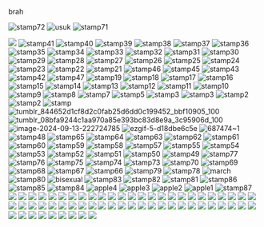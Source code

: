 brah



![stamp72](https://github.com/user-attachments/assets/eec3e0a1-53f5-43b2-8f27-7ef2742e9652)
![usuk](https://github.com/user-attachments/assets/b54e8949-b361-48a1-a85a-f37b9c772b71)
![stamp71](https://github.com/user-attachments/assets/2caec883-7e44-434d-a3e8-a2b790d26767)


![](https://files.catbox.moe/11kfo6.png)
![stamp41](https://github.com/user-attachments/assets/f5d3cff7-cf1a-4acf-93c1-b69dcbe0ff83)
![stamp40](https://github.com/user-attachments/assets/c4ea9b9d-56f6-425c-a2a1-6348be4a0870)
![stamp39](https://files.catbox.moe/66ftxc.gif)
![stamp38](https://github.com/user-attachments/assets/d317a573-59c9-43f0-84a1-c1f02d41f8fb)
![stamp37](https://github.com/user-attachments/assets/9ded5174-13bf-4ff5-b9fa-7a97f033b2cc)
![stamp36](https://github.com/user-attachments/assets/6ea2635c-7e95-40c5-b5fd-1a52f5b27695)
![stamp35](https://github.com/user-attachments/assets/b0bbd0ce-490e-4ca6-87b5-0668bedb90a8)
![stamp34](https://github.com/user-attachments/assets/626461ad-6014-453e-bf48-d43e4f2b3ef9)
![stamp33](https://github.com/user-attachments/assets/7d5ad532-9d53-436d-b40b-94dc9535ac1f)
![stamp32](https://github.com/user-attachments/assets/9df8a719-9ca4-4a1b-b175-31f81e128932)
![stamp31](https://github.com/user-attachments/assets/6a1afb14-eb49-4cbc-bc5c-fcb1e8e2a2a9)
![stamp30](https://github.com/user-attachments/assets/d72c8f7c-dfde-44c1-bfa9-53faf7d960b7)
![stamp29](https://github.com/user-attachments/assets/63389aa1-621e-4cf5-9306-7b16ec7cd2a4)
![stamp28](https://github.com/user-attachments/assets/ab5f7928-b776-43e2-a6c4-2290ed17884f)
![stamp27](https://github.com/user-attachments/assets/0892ad52-9d9b-4151-bc65-998ac8c392bb)
![stamp26](https://github.com/user-attachments/assets/be3dd3be-1cf2-4943-b95a-d94c84d8197d)
![stamp25](https://github.com/user-attachments/assets/c71be83c-d80e-42c1-b729-99602376a849)
![stamp24](https://github.com/user-attachments/assets/0b981b83-9e84-486a-b204-9a45478bb7d5)
![stamp23](https://github.com/user-attachments/assets/0b93a9b1-337d-4b2a-b877-c57cad45efc7)
![stamp22](https://github.com/user-attachments/assets/676e0043-284e-45a5-a443-3f461df80d9a)
![stamp21](https://github.com/user-attachments/assets/ed3f5142-120c-403e-8672-dcb200d4d20e)
![stamp46](https://github.com/user-attachments/assets/248efe41-b856-4bc2-94c3-fcf7ce8b40d1)
![stamp45](https://github.com/user-attachments/assets/4e8c6e71-aa14-4467-86d6-4f9e626ccc61)
![stamp43](https://github.com/user-attachments/assets/f7d13b72-6b84-4f47-8152-0baa322791b4)
![stamp42](https://github.com/user-attachments/assets/a795f1e8-9a7a-4043-a392-cf0748ef5fb6)
![stamp47](https://github.com/user-attachments/assets/4dbf3cdc-674f-47a3-ad7d-e86a51c76147)
![stamp19](https://github.com/user-attachments/assets/574136a7-b39b-43dc-bb16-315029bbf496)
![stamp18](https://github.com/user-attachments/assets/d386c73f-7c07-4ed4-b01e-95bd22fc203e)
![stamp17](https://github.com/user-attachments/assets/5c727f1c-d189-49b1-b470-b2fa8e2e455e)
![stamp16](https://github.com/user-attachments/assets/4e55beb5-80e0-499b-88c9-66c773e00426)
![stamp15](https://github.com/user-attachments/assets/72ad501d-6413-4b01-ae8e-83a5291583c4)
![stamp14](https://github.com/user-attachments/assets/c33df49f-e384-43fd-ba3f-63fd7786cdbd)
![stamp13](https://github.com/user-attachments/assets/ea258fe4-a20d-4e7f-b745-1e1c4177825a)
![stamp12](https://github.com/user-attachments/assets/fd2f5a3a-3428-455f-9619-826366d36920)
![stamp11](https://github.com/user-attachments/assets/eb1158db-32cd-4273-8280-fff10b2b4598)
![stamp10](https://github.com/user-attachments/assets/1f49fc23-8930-4905-bb35-08fde855d038)
![stamp9](https://github.com/user-attachments/assets/d727dc76-f5fb-4e8a-9e93-8174e56e5a8f)
![stamp8](https://github.com/user-attachments/assets/c41f3501-de75-49d7-ba31-fca1d022059e)
![stamp7](https://github.com/user-attachments/assets/b6e0f9b2-e66b-4e54-bbdf-37c9494e7721)
![stamp5](https://github.com/user-attachments/assets/ce3e8541-3b84-404e-ad02-1f5b1d1b9b8d)
![stamp3](https://github.com/user-attachments/assets/b631db96-93a5-4df9-b345-bd1e7de196cb)
![stamp3](https://github.com/user-attachments/assets/da00d705-8558-485c-8dfb-813c6d4df192)
![stamp2](https://github.com/user-attachments/assets/6405d166-c851-44b5-abe8-248c1a71b4fa)
![stamp2](https://github.com/user-attachments/assets/31a61e3f-0b71-4c10-936c-7c73b79ee64c)
![stamp](https://github.com/user-attachments/assets/f3fcd2a0-e1d2-4f99-8305-ae5c06c6cf26)
![tumblr_844652d1cf8d2c0fab25d6dd0c199452_bbf10905_100](https://github.com/user-attachments/assets/38d0fb1e-835a-49fe-8f9a-81bdb3f0005e)
![tumblr_08bfa9244c1aa970a85e393bc83d8e9a_3c95906d_100](https://github.com/user-attachments/assets/e14f6c5c-4541-459b-a464-7f5c2328f778)
![image-2024-09-13-222724785](https://github.com/user-attachments/assets/092a9938-1141-45f1-9372-6126dbea540e)
![ezgif-5-d18dbe6c5e](https://github.com/user-attachments/assets/7419036a-c3c8-4616-9999-4798d1913497)
![687474~1](https://github.com/user-attachments/assets/ff12e854-5771-4cd6-964e-b775c20ade0e)
![stamp48](https://github.com/user-attachments/assets/8db13fd5-3b1b-40fb-80c9-81cf996eb2fc)
![stamp65](https://github.com/user-attachments/assets/b04edc71-edd2-4b8e-930a-599ab4fb6a8c)
![stamp64](https://github.com/user-attachments/assets/b199ccff-378f-46a8-b214-426527734eb1)
![stamp63](https://github.com/user-attachments/assets/20f15404-022b-409f-87a6-a8fae87b0c61)
![stamp62](https://github.com/user-attachments/assets/c606be47-1f04-49b2-9ebe-37e6454c02d9)
![stamp61](https://github.com/user-attachments/assets/a641bd58-a60b-4186-9126-8041e75b456b)
![stamp60](https://github.com/user-attachments/assets/4bbf67e2-67f1-4ee4-aa5f-cdd9ce27d88c)
![stamp59](https://github.com/user-attachments/assets/70e3ecf6-e51e-44a1-ae95-48edcf4c3543)
![stamp58](https://github.com/user-attachments/assets/59e866df-07c5-4da3-b3cf-4199a67072ec)
![stamp57](https://github.com/user-attachments/assets/61fcfc7a-7d8f-4dd2-86b5-3610176c0f11)
![stamp55](https://github.com/user-attachments/assets/8801f8d2-2b2d-42e0-8cf9-bd561a3253b5)
![stamp54](https://github.com/user-attachments/assets/380a2265-1edc-47bb-885b-e9e8069067a7)
![stamp53](https://github.com/user-attachments/assets/c1582a20-e267-4365-b148-4c58a21e29b0)
![stamp52](https://github.com/user-attachments/assets/b2dc4377-598d-429c-aac1-ef6dfafa04fd)
![stamp51](https://github.com/user-attachments/assets/d70cf3c2-26e5-455f-a9f9-48420d4d3d15)
![stamp50](https://github.com/user-attachments/assets/2dc1bb07-6b70-4fa4-ad6e-7c02d5823761)
![stamp49](https://github.com/user-attachments/assets/a5809478-6e3e-45ca-9d73-645af6ae18d9)
![stamp77](https://github.com/user-attachments/assets/afc9ee7f-5483-40f3-b5df-adb0e274c3ac)
![stamp76](https://github.com/user-attachments/assets/8d93a473-55a6-441d-a6b3-e86fa89e0862)
![stamp75](https://github.com/user-attachments/assets/e93a25d8-620b-4043-ac7e-a83d779000a3)
![stamp74](https://github.com/user-attachments/assets/b0c7fa74-a99f-4094-aa08-d47df53b8b20)
![stamp73](https://github.com/user-attachments/assets/241395b2-64a6-4a42-acee-f78793f1b6c1)
![stamp70](https://github.com/user-attachments/assets/2f15c726-ea66-45ff-8a1b-7f0b4814744a)
![stamp69](https://github.com/user-attachments/assets/ea0d863a-ffe4-44fd-8b6c-7d03216da672)
![stamp68](https://github.com/user-attachments/assets/c9172ce7-bb2b-4116-a0d3-7c7021945874)
![stamp67](https://github.com/user-attachments/assets/7f1127f3-9c73-49f5-b662-189d0cbf0bdc)
![stamp66](https://github.com/user-attachments/assets/394e263e-f1d7-4436-86b7-29a36f1ca16b)
![stamp79](https://github.com/user-attachments/assets/5dee46c7-e1e9-4e5d-96ec-6ae5a67b416a)
![stamp78](https://github.com/user-attachments/assets/1998535d-59ea-470d-b4f8-f5fcf0b93b6b)
![march](https://github.com/user-attachments/assets/f66e302f-0913-428a-8cd6-0f4da4dff671)
![stamp80](https://github.com/user-attachments/assets/86afbadd-23b9-432e-bbd4-25d1808ed64f)
![bisexual](https://github.com/user-attachments/assets/9f89f27e-75dc-409b-af9f-98c334318c54)
![stamp83](https://github.com/user-attachments/assets/1f52b1e8-657f-47db-9af7-fb27dff2db89)
![stamp82](https://github.com/user-attachments/assets/83792edc-0ccc-4f99-8429-d2a49e4545e3)
![stamp81](https://github.com/user-attachments/assets/7d317473-4898-4394-9c8d-523710f93d02)
![stamp86](https://github.com/user-attachments/assets/f401bdb1-b50d-4d85-b667-884b50a51b8c)
![stamp85](https://github.com/user-attachments/assets/4f76471a-3b05-4980-8d88-20e17c40ab95)
![stamp84](https://github.com/user-attachments/assets/7d10a3f1-9b1f-4be6-9792-a15a74ad8267)
![apple4](https://github.com/user-attachments/assets/f1ac6124-3f18-43b5-aae0-d8f8f818b1e9)
![apple3](https://github.com/user-attachments/assets/6129928d-b1c3-471b-9bd5-62926a56e8fd)
![apple2](https://github.com/user-attachments/assets/6f97093a-eed5-46f4-9b38-88e38d6ac5cc)
![apple1](https://github.com/user-attachments/assets/2a724430-e5ec-4c35-92b0-5151f02e22fb)
![stamp87](https://github.com/user-attachments/assets/932a166e-6356-4a3e-ae41-708f46a7a44d)
![](https://files.catbox.moe/d6ddn4.png)
![](https://files.catbox.moe/78mr43.gif)
![](https://files.catbox.moe/599jpp.png)
![](https://files.catbox.moe/7naqjq.png)
![](https://files.catbox.moe/p64ax0.png)
![](https://files.catbox.moe/std6v9.png)
![](https://files.catbox.moe/ekjpmx.png)
![](https://files.catbox.moe/swvbcu.gif)
![](https://files.catbox.moe/91f1p6.gif)
![](https://files.catbox.moe/jltg03.png)
![](https://files.catbox.moe/mzxhch.gif)
![](https://files.catbox.moe/kkaouh.png)
![](https://files.catbox.moe/46dgjp.gif)
![](https://files.catbox.moe/k70p75.png)
![](https://files.catbox.moe/826afb.png)
![](https://files.catbox.moe/1erz9c.png)
![](https://files.catbox.moe/k7oxdr.png)
![](https://files.catbox.moe/g9xpun.png)
![](https://files.catbox.moe/4o7q74.png)
![](https://files.catbox.moe/4nbzj4.png)
![](https://files.catbox.moe/5kofqu.png)
![](https://files.catbox.moe/aqgb5w.png)
![](https://files.catbox.moe/qm1rf6.png)
![](https://files.catbox.moe/gxf204.png)
![](https://files.catbox.moe/qv59bj.png)
![](https://files.catbox.moe/f46tsa.png)
![](https://i.postimg.cc/sDckkTkG/stamp105.gif)
![](https://i.postimg.cc/TPyBWfpn/stamp106.png)
![](https://i.postimg.cc/vmpkrkVk/stamp107.png)
![](https://i.postimg.cc/NjCWM5fg/stamp108.gif)
![](https://i.postimg.cc/4dVMBPvd/stamp109.png)
![](https://i.postimg.cc/Fzx6QKBX/stamp110.png)
![](https://i.postimg.cc/ZYP2NfKs/stamp111.png)
![](https://i.postimg.cc/282tcVW4/stamp112.png)
![](https://i.postimg.cc/8P13mh7p/stamp113.png)
![](https://i.postimg.cc/x1Z4Qht8/stamp114.png)
![](https://i.postimg.cc/V6QZrMyc/stamp115.png)
![](https://i.postimg.cc/B6TYx6sP/stamp116.gif)
![](https://i.postimg.cc/d3JWnYtH/stamp117.gif)
![](https://i.postimg.cc/WzS5HHd2/stamp118.jpg)
![](https://i.postimg.cc/FFxCz7D2/stamp119.gif)
![](https://i.postimg.cc/KvvqMxW4/stamp120.gif)
![](https://i.postimg.cc/FF6tNTGY/stamp121.jpg)
![](https://i.postimg.cc/bNS7J1F3/stamp122.jpg)
![](https://i.postimg.cc/CxyWfd3Y/stamp123.png)
![](https://i.postimg.cc/43sqBq4S/stamp124.png)
![](https://i.postimg.cc/mgQK3B49/stamp125.gif)
![](https://i.postimg.cc/BvpyypXQ/stamp126.gif)
![](https://i.postimg.cc/j2LhMQJ9/stamp127.png)
![](https://i.postimg.cc/tCn5Pkbn/stamp128.png)
![](https://files.catbox.moe/rwtnu8.gif)
![](https://files.catbox.moe/iz2ha5)
![](https://files.catbox.moe/0hxyd0.gif)
![](https://files.catbox.moe/tx7tkl.gif)
![](https://i.postimg.cc/QMvq7KwH/stamp134.gif)
![](https://file.garden/ZxWiLm8hkRvyuHo8/d3dyxb5-2efb85c0-a54c-4069-8231-c86f7c975c37.png)
![](https://file.garden/ZxWiLm8hkRvyuHo8/tumblr_1d170e2f64bc6570b20053f02696e07e_7265c5c5_100.png)
![](https://files.catbox.moe/lsksis.png)
![](https://files.catbox.moe/6w3pjb.png)

